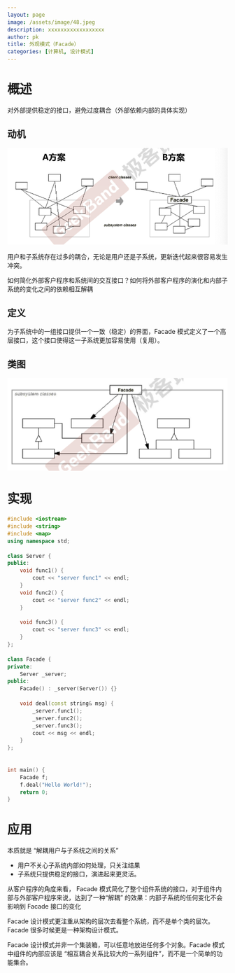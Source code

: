 ```yaml
---
layout: page
image: /assets/image/48.jpeg
description: xxxxxxxxxxxxxxxxxx
author: pk
title: 外观模式（Facade）
categories: [计算机, 设计模式]
---
```


# 概述

对外部提供稳定的接口，避免过度耦合（外部依赖内部的具体实现）



## 动机

![/assets/content/14.png](/assets/content/14.png)



用户和子系统存在过多的耦合，无论是用户还是子系统，更新迭代起来很容易发生冲突。



如何简化外部客户程序和系统间的交互接口？如何将外部客户程序的演化和内部子系统的变化之间的依赖相互解耦



## 定义

为子系统中的一组接口提供一个一致（稳定）的界面，Facade 模式定义了一个高层接口，这个接口使得这一子系统更加容易使用（复用）。



## 类图

![/assets/content/15.png](/assets/content/15.png)

# 实现

```cpp
#include <iostream>
#include <string>
#include <map>
using namespace std;

class Server {
public:
    void func1() {
        cout << "server func1" << endl;
    }
    void func2() {
        cout << "server func2" << endl;
    }

    void func3() {
        cout << "server func3" << endl;
    }
};

class Facade {
private:
    Server _server;
public:
    Facade() : _server(Server()) {}

    void deal(const string& msg) {
        _server.func1();
        _server.func2();
        _server.func3();
        cout << msg << endl;
    }
};


int main() {
    Facade f;
    f.deal("Hello World!");
    return 0;
}
```





# 应用

本质就是 “解耦用户与子系统之间的关系”

- 用户不关心子系统内部如何处理，只关注结果
- 子系统只提供稳定的接口，演进起来更灵活。



从客户程序的角度来看， Facade 模式简化了整个组件系统的接口，对于组件内部与外部客户程序来说，达到了一种“解耦” 的效果：内部子系统的任何变化不会影响到 Facade 接口的变化



Facade 设计模式更注重从架构的层次去看整个系统，而不是单个类的层次。Facade 很多时候更是一种架构设计模式。



Facade 设计模式并非一个集装箱，可以任意地放进任何多个对象。Facade 模式中组件的内部应该是 “相互耦合关系比较大的一系列组件”，而不是一个简单的功能集合。
